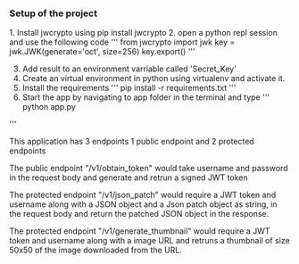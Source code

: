 <h3>Setup of the project</h3> 
1. Install jwcrypto using pip install jwcrypto
2. open a python repl session and use the following code
''' 
		from jwcrypto import jwk
		key = jwk.JWK(generate='oct', size=256)
		key.export()
'''

3. Add result to an environment varriable called 'Secret_Key'
4. Create an virtual environment in python using virtualenv and activate it.
5. Install the requirements 
'''
		pip install -r requirements.txt
'''
6. Start the app by navigating to app folder in the terminal and type 
'''
		python app.py

'''

This application has 3 endpoints 1 public endpoint and 2 protected endpoints

The public endpoint "/v1/obtain_token" would take username and password in the request body and generate and retrun a signed JWT token

The protected endpoint "/v1/json_patch" would require a JWT token and username along with a JSON object and a Json patch object as string, in the request body and return the patched JSON object in the response.

The protected endpoint "/v1/generate_thumbnail" would require a JWT token and username along with a image URL and retruns a thumbnail of size 50x50 of the image downloaded from the URL.




